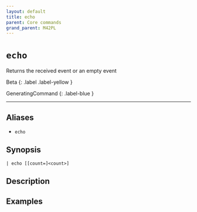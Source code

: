 ```yaml
---
layout: default
title: echo
parent: Core commands
grand_parent: M42PL
---
```


# `echo`

Returns the received event or an empty event

Beta
{: .label .label-yellow }

GeneratingCommand
{: .label-blue }

---


## Aliases

* `echo`

## Synopsis

```shell
| echo [[count=]<count>]
```

## Description

## Examples

